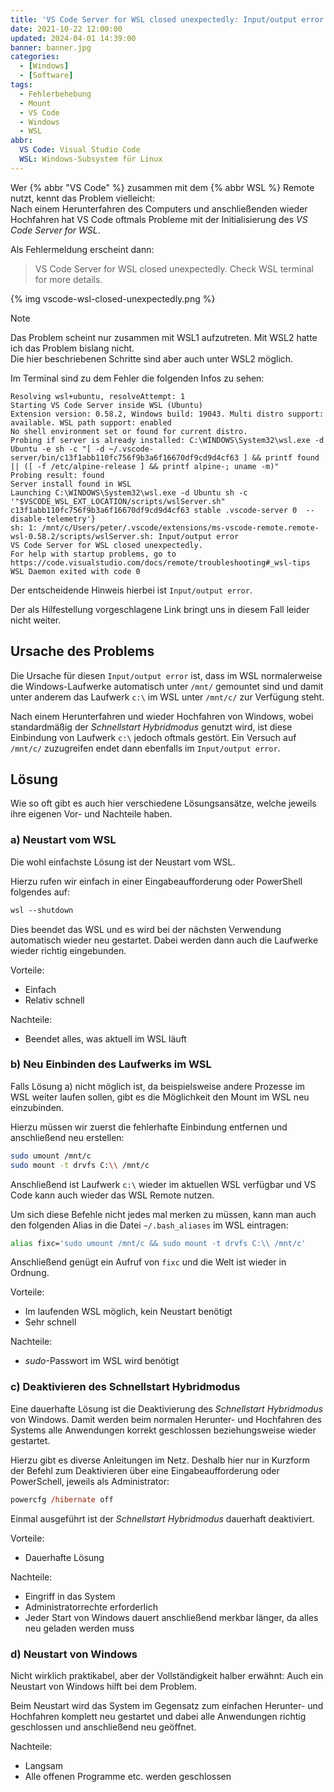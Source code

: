 ```yaml
---
title: 'VS Code Server for WSL closed unexpectedly: Input/output error'
date: 2021-10-22 12:00:00
updated: 2024-04-01 14:39:00
banner: banner.jpg
categories:
  - [Windows]
  - [Software]
tags:
  - Fehlerbehebung
  - Mount
  - VS Code
  - Windows
  - WSL
abbr:
  VS Code: Visual Studio Code
  WSL: Windows-Subsystem für Linux
---
```


Wer {% abbr "VS Code" %} zusammen mit dem {% abbr WSL %} Remote nutzt, kennt das Problem vielleicht:  
Nach einem Herunterfahren des Computers und anschließenden wieder Hochfahren hat VS Code oftmals Probleme mit der Initialisierung des _VS Code Server for WSL_.

Als Fehlermeldung erscheint dann:

> VS Code Server for WSL closed unexpectedly.
> Check WSL terminal for more details.

{% img vscode-wsl-closed-unexpectedly.png %}

<!-- more -->

> [!NOTE]
> Das Problem scheint nur zusammen mit WSL1 aufzutreten. Mit WSL2 hatte ich das Problem bislang nicht.  
> Die hier beschriebenen Schritte sind aber auch unter WSL2 möglich.

Im Terminal sind zu dem Fehler die folgenden Infos zu sehen:

```plain VS Code Terminal Ausgabe
Resolving wsl+ubuntu, resolveAttempt: 1
Starting VS Code Server inside WSL (Ubuntu)
Extension version: 0.58.2, Windows build: 19043. Multi distro support: available. WSL path support: enabled
No shell environment set or found for current distro.
Probing if server is already installed: C:\WINDOWS\System32\wsl.exe -d Ubuntu -e sh -c "[ -d ~/.vscode-server/bin/c13f1abb110fc756f9b3a6f16670df9cd9d4cf63 ] && printf found || ([ -f /etc/alpine-release ] && printf alpine-; uname -m)"
Probing result: found
Server install found in WSL
Launching C:\WINDOWS\System32\wsl.exe -d Ubuntu sh -c '"$VSCODE_WSL_EXT_LOCATION/scripts/wslServer.sh" c13f1abb110fc756f9b3a6f16670df9cd9d4cf63 stable .vscode-server 0  --disable-telemetry'}
sh: 1: /mnt/c/Users/peter/.vscode/extensions/ms-vscode-remote.remote-wsl-0.58.2/scripts/wslServer.sh: Input/output error
VS Code Server for WSL closed unexpectedly.
For help with startup problems, go to
https://code.visualstudio.com/docs/remote/troubleshooting#_wsl-tips
WSL Daemon exited with code 0
```

Der entscheidende Hinweis hierbei ist `Input/output error`.

Der als Hilfestellung vorgeschlagene Link bringt uns in diesem Fall leider nicht weiter.

## Ursache des Problems

Die Ursache für diesen `Input/output error` ist, dass im WSL normalerweise die Windows-Laufwerke automatisch unter `/mnt/` gemountet sind und damit unter anderem das Laufwerk `c:\` im WSL unter `/mnt/c/` zur Verfügung steht.

Nach einem Herunterfahren und wieder Hochfahren von Windows, wobei standardmäßig der _Schnellstart Hybridmodus_ genutzt wird, ist diese Einbindung von Laufwerk `c:\` jedoch oftmals gestört. Ein Versuch auf `/mnt/c/` zuzugreifen endet dann ebenfalls im `Input/output error`.

## Lösung

Wie so oft gibt es auch hier verschiedene Lösungsansätze, welche jeweils ihre eigenen Vor- und Nachteile haben.

### a) Neustart vom WSL

Die wohl einfachste Lösung ist der Neustart vom WSL.

Hierzu rufen wir einfach in einer Eingabeaufforderung oder PowerShell folgendes auf:

```ps
wsl --shutdown
```

Dies beendet das WSL und es wird bei der nächsten Verwendung automatisch wieder neu gestartet. Dabei werden dann auch die Laufwerke wieder richtig eingebunden.

Vorteile:

* Einfach
* Relativ schnell

Nachteile:

* Beendet alles, was aktuell im WSL läuft

### b) Neu Einbinden des Laufwerks im WSL

Falls Lösung a) nicht möglich ist, da beispielsweise andere Prozesse im WSL weiter laufen sollen, gibt es die Möglichkeit den Mount im WSL neu einzubinden.

Hierzu müssen wir zuerst die fehlerhafte Einbindung entfernen und anschließend neu erstellen:

```sh
sudo umount /mnt/c
sudo mount -t drvfs C:\\ /mnt/c
```

Anschließend ist Laufwerk `c:\` wieder im aktuellen WSL verfügbar und VS Code kann auch wieder das WSL Remote nutzen.

Um sich diese Befehle nicht jedes mal merken zu müssen, kann man auch den folgenden Alias in die Datei `~/.bash_aliases` im WSL eintragen:

```sh ~/.bash_aliases
alias fixc='sudo umount /mnt/c && sudo mount -t drvfs C:\\ /mnt/c'
```

Anschließend genügt ein Aufruf von `fixc` und die Welt ist wieder in Ordnung.

Vorteile:

* Im laufenden WSL möglich, kein Neustart benötigt
* Sehr schnell

Nachteile:

* _sudo_-Passwort im WSL wird benötigt

### c) Deaktivieren des Schnellstart Hybridmodus

Eine dauerhafte Lösung ist die Deaktivierung des _Schnellstart Hybridmodus_ von Windows. Damit werden beim normalen Herunter- und Hochfahren des Systems alle Anwendungen korrekt geschlossen beziehungsweise wieder gestartet.

Hierzu gibt es diverse Anleitungen im Netz. Deshalb hier nur in Kurzform der Befehl zum Deaktivieren über eine Eingabeaufforderung oder PowerSchell, jeweils als Administrator:

```ps Schnellstart Hybridmodus in Windows deaktivieren
powercfg /hibernate off
```

Einmal ausgeführt ist der _Schnellstart Hybridmodus_ dauerhaft deaktiviert.

Vorteile:

* Dauerhafte Lösung

Nachteile:

* Eingriff in das System
* Administratorrechte erforderlich
* Jeder Start von Windows dauert anschließend merkbar länger, da alles neu geladen werden muss

### d) Neustart von Windows

Nicht wirklich praktikabel, aber der Vollständigkeit halber erwähnt: Auch ein Neustart von Windows hilft bei dem Problem.

Beim Neustart wird das System im Gegensatz zum einfachen Herunter- und Hochfahren komplett neu gestartet und dabei alle Anwendungen richtig geschlossen und anschließend neu geöffnet.

Nachteile:

* Langsam
* Alle offenen Programme etc. werden geschlossen
